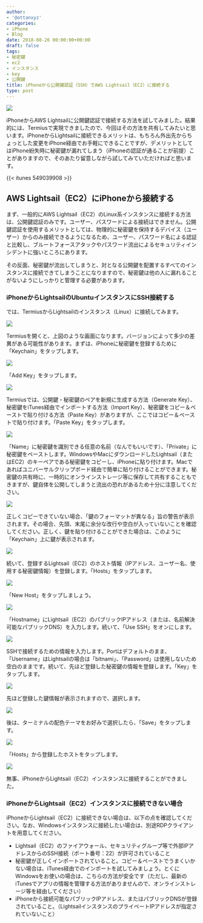 ```yaml
---
author:
- '@ottanxyz'
categories:
- iPhone
- Blog
date: 2018-08-26 00:00:00+00:00
draft: false
tags:
- 秘密鍵
- ec2
- インスタンス
- key
- 公開鍵
title: iPhoneから公開鍵認証（SSH）でAWS Lightsail（EC2）に接続する
type: post
---
```


![](180826-5b82193bd881c.jpg)

iPhoneからAWS Lightsailに公開鍵認証で接続する方法を試してみました。結果的には、Termiusで実現できましたので、今回はその方法を共有してみたいと思います。iPhoneからLightsailに接続できるメリットは、もちろん外出先からちょっとした変更をiPhone経由でお手軽にできることですが、デメリットとしてはiPhone紛失時に秘密鍵が漏れてしまう（iPhoneの認証が通ることが前提）ことがありますので、そのあたり留意しながら試してみていただければと思います。

{{< itunes 549039908 >}}

## AWS Lightsail（EC2）にiPhoneから接続する

まず、一般的にAWS Lightsail（EC2）のLinux系インスタンスに接続する方法は、公開鍵認証のみです。ユーザー、パスワードによる接続はできません。公開鍵認証を使用するメリットとしては、物理的に秘密鍵を保持するデバイス（ユーザー）からのみ接続できるようになるため、ユーザー、パスワード名による認証と比較し、ブルートフォースアタックやパスワード流出によるセキュリティインシデントに強いところにあります。

その反面、秘密鍵が流出してしまうと、対となる公開鍵を配置するすべてのインスタンスに接続できてしまうことになりますので、秘密鍵は他の人に漏れることがないようにしっかりと管理する必要があります。

### iPhoneからLightsailのUbuntuインスタンスにSSH接続する

では、TermiusからLightsailのインスタンス（Linux）に接続してみます。

![](180826-5b821a6942478.jpeg)

Termiusを開くと、上図のような画面になります。バージョンによって多少の差異がある可能性があります。まずは、iPhoneに秘密鍵を登録するために「Keychain」をタップします。

![](180826-5b821a99277e1.jpeg)

「Add Key」をタップします。

![](180826-5b821aaaf3bf5.jpeg)

Termiusでは、公開鍵・秘密鍵のペアを新規に生成する方法（Generate Key）、秘密鍵をiTunes経由でインポートする方法（Import Key）、秘密鍵をコピー＆ペーストで貼り付ける方法（Paste Key）がありますが、ここではコピー＆ペーストで貼り付けます。「Paste Key」をタップします。

![](180826-5b821a4f841f5.jpeg)

「Name」に秘密鍵を識別できる任意の名前（なんでもいいです）、「Private」に秘密鍵をペーストします。WindowsやMacにダウンロードしたLightsail（またはEC2）のキーペアである秘密鍵をコピーし、iPhoneに貼り付けます。Macであればユニバーサルクリップボード経由で簡単に貼り付けることができます。秘密鍵の共有時に、一時的にオンラインストレージ等に保存して共有することもできますが、鍵自体を公開してしまうと流出の恐れがあるため十分に注意してください。

![](180826-5b821acf0a368.jpeg)

正しくコピーできていない場合、「鍵のフォーマットが異なる」旨の警告が表示されます。その場合、先頭、末尾に余分な改行や空白が入っていないことを確認してください。正しく、鍵を貼り付けることができた場合は、このように「Keychain」上に鍵が表示されます。

![](180826-5b821adce91c8.jpeg)

続いて、登録するLightsail（EC2）のホスト情報（IPアドレス、ユーザー名、使用する秘密鍵情報）を登録します。「Hosts」をタップします。

![](180826-5b821af29ae71.jpeg)

「New Host」をタップしましょう。

![](180826-5b821b062a0e4.jpeg)

「Hostname」にLightsail（EC2）のパブリックIPアドレス（または、名前解決可能なパブリックDNS）を入力します。続いて、「Use SSH」をオンにします。

![](180826-5b821a55968ff.jpeg)

SSHで接続するための情報を入力します。Portはデフォルトのまま、「Username」はLightsailの場合は「bitnami」、「Password」は使用しないため空白のままです。続いて、先ほど登録した秘密鍵の情報を登録します。「Key」をタップします。

![](180826-5b821b2b431c9.jpeg)

先ほど登録した鍵情報が表示されますので、選択します。

![](180826-5b821b34bb615.jpeg)

後は、ターミナルの配色テーマをお好みで選択したら、「Save」をタップします。

![](180826-5b821b43ea505.jpeg)

「Hosts」から登録したホストをタップします。

![](180826-5b821b4ad2a30.jpeg)

無事、iPhoneからLightsail（EC2）インスタンスに接続することができました。

### iPhoneからLightsail（EC2）インスタンスに接続できない場合

iPhoneからLightsail（EC2）に接続できない場合は、以下の点を確認してください。なお、Windowsインスタンスに接続したい場合は、別途RDPクライアントを用意してください。

* Lightsail（EC2）のファイアウォール、セキュリティグループ等で外部IPアドレスからのSSH接続（ポート番号：22）が許可されていること
* 秘密鍵が正しくインポートされていること。コピー＆ペーストでうまくいかない場合は、iTunes経由でのインポートを試してみましょう。とくにWindowsをお使いの場合は、こちらの方法が安全です（ただし、最新のiTunesでアプリの情報を管理する方法がありませんので、オンラインストレージ等を経由してください）
* iPhoneから接続可能なパブリックIPアドレス、またはパブリックDNSが登録されていること。（LightsailインスタンスのプライベートIPアドレスが指定されていないこと）
